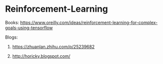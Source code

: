 # Reinforcement-Learning

Books: https://www.oreilly.com/ideas/reinforcement-learning-for-complex-goals-using-tensorflow

Blogs:
1. https://zhuanlan.zhihu.com/p/25239682

2. http://horicky.blogspot.com/
